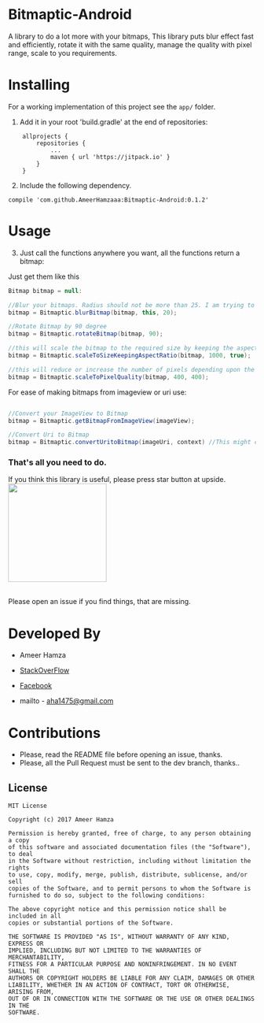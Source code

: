 # Bitmaptic-Android
A library to do a lot more with your bitmaps, This library puts blur effect fast and efficiently, rotate it with the same quality, manage the quality with pixel range, scale to you requirements.


# Installing

For a working implementation of this project see the `app/` folder.

1. Add it in your root 'build.gradle' at the end of repositories:

```
	allprojects {
		repositories {
			...
			maven { url 'https://jitpack.io' }
		}
	}
```

2. Include the following dependency.

```
compile 'com.github.AmeerHamzaaa:Bitmaptic-Android:0.1.2'
```

# Usage

3. Just call the functions anywhere you want, all the functions return a bitmap:

Just get them like this

```java
Bitmap bitmap = null:

//Blur your bitmaps. Radius should not be more than 25. I am trying to optimize it.
bitmap = Bitmaptic.blurBitmap(bitmap, this, 20);

//Rotate Bitmap by 90 degree
bitmap = Bitmaptic.rotateBitmap(bitmap, 90);

//this will scale the bitmap to the required size by keeping the aspect ratio
bitmap = Bitmaptic.scaleToSizeKeepingAspectRatio(bitmap, 1000, true);

//this will reduce or increase the number of pixels depending upon the height and width it will compress the image with less values
bitmap = Bitmaptic.scaleToPixelQuality(bitmap, 400, 400);
```

For ease of making bitmaps from imageview or uri use:

```java

//Convert your ImageView to Bitmap
bitmap = Bitmaptic.getBitmapFromImageView(imageView);

//Convert Uri to Bitmap
bitmap = Bitmaptic.convertUritoBitmap(imageUri, context) //This might create some problems

```


### That's all you need to do.

If you think this library is useful, please press star button at upside. 
<br/>
<img src="https://phaser.io/content/news/2015/09/10000-stars.png" width="200">
<br/><br/>


Please open an issue if you find things, that are missing.

# Developed By

 * Ameer Hamza
 
 * [StackOverFlow](https://stackoverflow.com/story/ameer_hamza)
 * [Facebook](https://www.facebook.com/hamzabhatti20)
 * mailto - <aha1475@gmail.com>

# Contributions

 * Please, read the README file before opening an issue, thanks.
 * Please, all the Pull Request must be sent to the dev branch, thanks..
 
 ## License

```
MIT License

Copyright (c) 2017 Ameer Hamza

Permission is hereby granted, free of charge, to any person obtaining a copy
of this software and associated documentation files (the "Software"), to deal
in the Software without restriction, including without limitation the rights
to use, copy, modify, merge, publish, distribute, sublicense, and/or sell
copies of the Software, and to permit persons to whom the Software is
furnished to do so, subject to the following conditions:

The above copyright notice and this permission notice shall be included in all
copies or substantial portions of the Software.

THE SOFTWARE IS PROVIDED "AS IS", WITHOUT WARRANTY OF ANY KIND, EXPRESS OR
IMPLIED, INCLUDING BUT NOT LIMITED TO THE WARRANTIES OF MERCHANTABILITY,
FITNESS FOR A PARTICULAR PURPOSE AND NONINFRINGEMENT. IN NO EVENT SHALL THE
AUTHORS OR COPYRIGHT HOLDERS BE LIABLE FOR ANY CLAIM, DAMAGES OR OTHER
LIABILITY, WHETHER IN AN ACTION OF CONTRACT, TORT OR OTHERWISE, ARISING FROM,
OUT OF OR IN CONNECTION WITH THE SOFTWARE OR THE USE OR OTHER DEALINGS IN THE
SOFTWARE.
```
